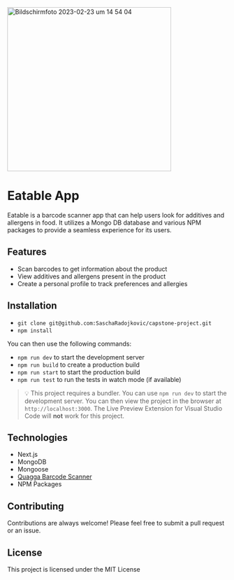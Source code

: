 
<img width="375" alt="Bildschirmfoto 2023-02-23 um 14 54 04" src="https://user-images.githubusercontent.com/16897094/222371330-f93b7631-5245-41fe-8586-bced6937fb3a.png">

# Eatable App

Eatable is a barcode scanner app that can help users look for additives and allergens in food. It utilizes a Mongo DB database and various NPM packages to provide a seamless experience for its users.

## Features
- Scan barcodes to get information about the product
- View additives and allergens present in the product
- Create a personal profile to track preferences and allergies

## Installation

- `git clone git@github.com:SaschaRadojkovic/capstone-project.git`
- `npm install`

You can then use the following commands:

- `npm run dev` to start the development server
- `npm run build` to create a production build
- `npm run start` to start the production build
- `npm run test` to run the tests in watch mode (if available)

> 💡 This project requires a bundler. You can use `npm run dev` to start the development server. You can then view the project in the browser at `http://localhost:3000`. The Live Preview Extension for Visual Studio Code will **not** work for this project.

## Technologies
- Next.js
- MongoDB 
- Mongoose
- [Quagga Barcode Scanner](https://www.npmjs.com/package/quagga-scanner)
- NPM Packages

## Contributing
Contributions are always welcome! Please feel free to submit a pull request or an issue.

## License
This project is licensed under the MIT License 
